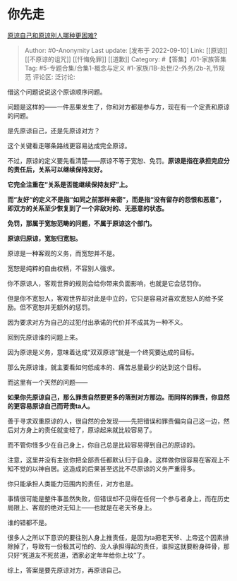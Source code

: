 # 你先走
[原谅自己和原谅别人哪种更困难?](https://www.zhihu.com/question/436852247/answer/2668207151)

> Author: #0-Anonymity
> Last update: [发布于 2022-09-10]
> Link: [[原谅]] [[不原谅的诅咒]] [[忏悔免罪]] [[道歉]]
> Category: #【答集】/01-家族答集
> Tag: #5-专题合集/合集1-概念与定义 #1-家族/1B-处世/2-外务/2b-礼节规范
> 评论区:
> 泛讨论:

借这个问题说说这个原谅顺序问题。

问题是这样的——一件恶果发生了，你和对方都是参与方，现在有一个定责和原谅的问题。

是先原谅自己，还是先原谅对方？

这个关键看走哪条路线更容易达成完全原谅。

不过，原谅的定义要先看清楚——原谅不等于宽恕、免罚。**原谅是指在承担完应分的责任后，关系可以继续保持友好。**

**它完全注重在“关系是否能继续保持友好”上。**

**而“友好“的定义不是指“如同之前那样亲密”，而是指“没有留存的怨恨和恶意”，即双方的关系至少恢复到了一个非敌对的、无恶意的状态。**

**免罚，那属于宽恕范畴的问题，不属于原谅这个部门。**

**原谅归原谅，宽恕归宽恕。**

原谅是一种客观的义务，而宽恕并不是。

宽恕是纯粹的自由权柄，不容别人强求。

你不原谅人，客观世界的规则会给你带来负面影响，也就是它会惩罚你。

但是你不宽恕人，客观世界却对此是中立的，它只是容易对喜欢宽恕人的给予奖励。但不宽恕并无额外的惩罚。

因为要求对方为自己的过犯付出承诺的代价并不成其为一种不义。

回到先原谅谁的问题上来。

因为原谅是义务，意味着达成“双双原谅”就是一个终究要达成的目标。

那么先原谅谁，就主要看如何低成本的、痛苦总量最少的达到这个目标。

而这里有一个天然的问题——

**如果你先原谅自己，那么罪责自然要更多的落到对方那边。而同样的罪责，你显然的更容易原谅自己而苛责ta人。**

善于寻求双重原谅的人，很自然的会发现——先把错误和罪责偏向自己这一边，然后对方身上的责任就变轻了，原谅起来就比较容易了。

而不管你怪多少在自己身上，你自己总是比较容易得到自己的原谅的。

注意，这里并没有主张你把全部责任都默认归于自身。这样做你很容易在客观上不知不觉的以神自居。这造成的后果甚至远比不尽原谅的义务严重得多。

你只能承担人类能力范围内的责任，对方也是。

事情很可能是整件事虽然失败，但错误却不见得在任何一个参与者身上，而在历史局限上、客观的绝对无知上——也就是在老天爷身上。

谁的错都不是。

很多人之所以下意识的要往别人身上推责任，是因为ta把老天爷、上帝这个因素排除掉了，导致有一份极其可怕的、没人承担得起的责任，谁担这就要粉身碎骨，那只好“死道友不死贫道，洒家必定年年给你上坟”了。

综上，答案是要先原谅对方，再原谅自己。
